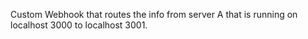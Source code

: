 Custom Webhook that routes the info from server A that is running on localhost 3000 to localhost 3001.
